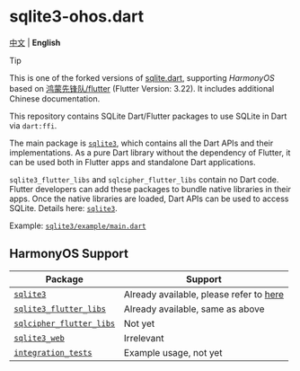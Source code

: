 # sqlite3-ohos.dart

[中文](README.md) | **English**

> [!TIP]
>
> This is one of the forked versions of [sqlite.dart](https://github.com/simolus3/sqlite3.dart), supporting _HarmonyOS_ based on [鸿蒙先锋队/flutter](https://gitee.com/harmonycommando_flutter/flutter) (Flutter Version: 3.22). It includes additional Chinese documentation.

This repository contains SQLite Dart/Flutter packages to use SQLite in Dart via `dart:ffi`.

The main package is [`sqlite3`](sqlite3), which contains all the Dart APIs and their implementations. As a pure Dart library without the dependency of Flutter, it can be used both in Flutter apps and standalone Dart applications.

`sqlite3_flutter_libs` and `sqlcipher_flutter_libs` contain no Dart code. Flutter developers can add these packages to bundle native libraries in their apps. Once the native libraries are loaded, Dart APIs can be used to access SQLite. Details here: [`sqlite3`](sqlite3).

Example: [`sqlite3/example/main.dart`](sqlite3/example/main.dart)

## HarmonyOS Support

| Package                                           | Support                                            |
| ------------------------------------------------- |----------------------------------------------------|
| [`sqlite3`](sqlite3)                               | Already available, please refer to [here](sqlite3) |
| [`sqlite3_flutter_libs`](sqlite3_flutter_libs)     | Already available, same as above                   |
| [`sqlcipher_flutter_libs`](sqlcipher_flutter_libs) | Not yet                                            |
| [`sqlite3_web`](sqlite3_web)                       | Irrelevant                                         |
| [`integration_tests`](integration_tests)           | Example usage, not yet                             |

